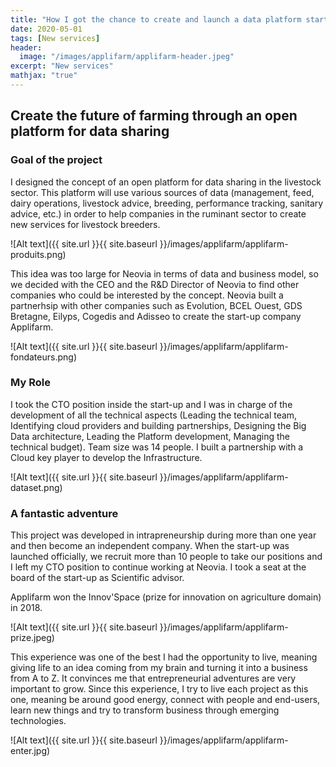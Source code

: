 ```yaml
---
title: "How I got the chance to create and launch a data platform start-up"
date: 2020-05-01
tags: [New services]
header:
  image: "/images/applifarm/applifarm-header.jpeg"
excerpt: "New services"
mathjax: "true"
---
```


## Create the future of farming through an open platform for data sharing

### Goal of the project
I designed the concept of an open platform for data sharing in the livestock sector. 
This platform will use various sources of data (management, feed, dairy operations, livestock advice, breeding, performance tracking, sanitary advice, etc.) in order to help companies in the ruminant sector to create new services for livestock breeders.

![Alt text]({{ site.url }}{{ site.baseurl }}/images/applifarm/applifarm-produits.png)

This idea was too large for Neovia in terms of data and business model, so we decided with the CEO and the R&D Director of Neovia to find other companies who could be interested by the concept.
Neovia built a partnerhsip with other companies such as Evolution, BCEL Ouest, GDS Bretagne, Eilyps, Cogedis and Adisseo to create the start-up company Applifarm.

![Alt text]({{ site.url }}{{ site.baseurl }}/images/applifarm/applifarm-fondateurs.png)


### My Role
I took the CTO position inside the start-up and I was in charge of the development of all the technical aspects 
(Leading the technical team, Identifying cloud providers and building partnerships, Designing the Big Data architecture, Leading the Platform development, 
Managing the technical budget). Team size was 14 people. I built a partnership with a Cloud key player to develop the Infrastructure. 

![Alt text]({{ site.url }}{{ site.baseurl }}/images/applifarm/applifarm-dataset.png)


### A fantastic adventure 
This project was developed in intrapreneurship during more than one year and then become an independent company.
When the start-up was launched officially, we recruit more than 10 people to take our positions and I left my CTO position to continue working at Neovia.
I took a seat at the board of the start-up as Scientific advisor.

Applifarm won the Innov'Space (prize for innovation on agriculture domain) in 2018.

![Alt text]({{ site.url }}{{ site.baseurl }}/images/applifarm/applifarm-prize.jpeg)

This experience was one of the best I had the opportunity to live, meaning giving life to an idea coming from my brain and turning it into a business from A to Z.
It convinces me that entrepreneurial adventures are very important to grow. 
Since this experience, I try to live each project as this one, meaning be around good energy, connect with people and end-users, learn new things and try to transform business through emerging technologies.

![Alt text]({{ site.url }}{{ site.baseurl }}/images/applifarm/applifarm-enter.jpg)
